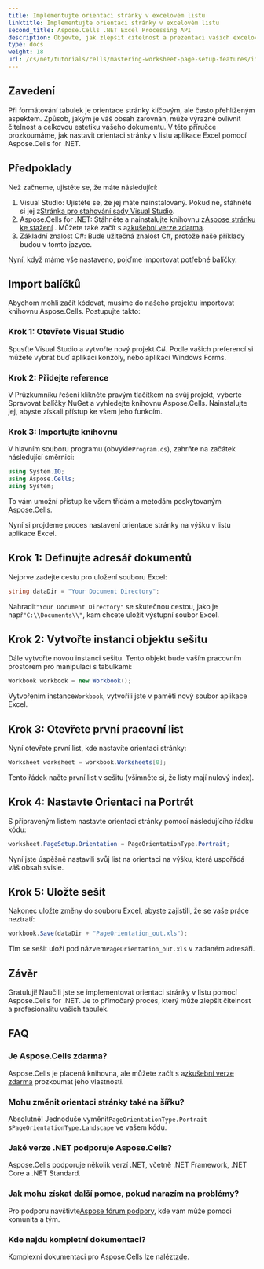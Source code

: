 ```yaml
---
title: Implementujte orientaci stránky v excelovém listu
linktitle: Implementujte orientaci stránky v excelovém listu
second_title: Aspose.Cells .NET Excel Processing API
description: Objevte, jak zlepšit čitelnost a prezentaci vašich excelových tabulek změnou orientace stránky pomocí Aspose.Cells for .NET. Tento průvodce vás krok za krokem provede celým procesem a poskytne jasný příklad.
type: docs
weight: 18
url: /cs/net/tutorials/cells/mastering-worksheet-page-setup-features/implement-page-orientation-in-excel-worksheet/
---
```

## Zavedení

Při formátování tabulek je orientace stránky klíčovým, ale často přehlíženým aspektem. Způsob, jakým je váš obsah zarovnán, může výrazně ovlivnit čitelnost a celkovou estetiku vašeho dokumentu. V této příručce prozkoumáme, jak nastavit orientaci stránky v listu aplikace Excel pomocí Aspose.Cells for .NET.

## Předpoklady

Než začneme, ujistěte se, že máte následující:

1. Visual Studio: Ujistěte se, že jej máte nainstalovaný. Pokud ne, stáhněte si jej z[Stránka pro stahování sady Visual Studio](https://visualstudio.microsoft.com/vs/).
2.  Aspose.Cells for .NET: Stáhněte a nainstalujte knihovnu z[Aspose stránku ke stažení](https://releases.aspose.com/cells/net/) . Můžete také začít s a[zkušební verze zdarma](https://releases.aspose.com/).
3. Základní znalost C#: Bude užitečná znalost C#, protože naše příklady budou v tomto jazyce.

Nyní, když máme vše nastaveno, pojďme importovat potřebné balíčky.

## Import balíčků

Abychom mohli začít kódovat, musíme do našeho projektu importovat knihovnu Aspose.Cells. Postupujte takto:

### Krok 1: Otevřete Visual Studio

Spusťte Visual Studio a vytvořte nový projekt C#. Podle vašich preferencí si můžete vybrat buď aplikaci konzoly, nebo aplikaci Windows Forms.

### Krok 2: Přidejte reference

V Průzkumníku řešení klikněte pravým tlačítkem na svůj projekt, vyberte Spravovat balíčky NuGet a vyhledejte knihovnu Aspose.Cells. Nainstalujte jej, abyste získali přístup ke všem jeho funkcím.

### Krok 3: Importujte knihovnu

 V hlavním souboru programu (obvykle`Program.cs`), zahrňte na začátek následující směrnici:

```csharp
using System.IO;
using Aspose.Cells;
using System;
```

To vám umožní přístup ke všem třídám a metodám poskytovaným Aspose.Cells.

Nyní si projdeme proces nastavení orientace stránky na výšku v listu aplikace Excel.

## Krok 1: Definujte adresář dokumentů

Nejprve zadejte cestu pro uložení souboru Excel:

```csharp
string dataDir = "Your Document Directory";
```

 Nahradit`"Your Document Directory"` se skutečnou cestou, jako je např`"C:\\Documents\\"`, kam chcete uložit výstupní soubor Excel.

## Krok 2: Vytvořte instanci objektu sešitu

Dále vytvořte novou instanci sešitu. Tento objekt bude vaším pracovním prostorem pro manipulaci s tabulkami:

```csharp
Workbook workbook = new Workbook();
```

 Vytvořením instance`Workbook`, vytvořili jste v paměti nový soubor aplikace Excel.

## Krok 3: Otevřete první pracovní list

Nyní otevřete první list, kde nastavíte orientaci stránky:

```csharp
Worksheet worksheet = workbook.Worksheets[0];
```

Tento řádek načte první list v sešitu (všimněte si, že listy mají nulový index).

## Krok 4: Nastavte Orientaci na Portrét

S připraveným listem nastavte orientaci stránky pomocí následujícího řádku kódu:

```csharp
worksheet.PageSetup.Orientation = PageOrientationType.Portrait;
```

Nyní jste úspěšně nastavili svůj list na orientaci na výšku, která uspořádá váš obsah svisle.

## Krok 5: Uložte sešit

Nakonec uložte změny do souboru Excel, abyste zajistili, že se vaše práce neztratí:

```csharp
workbook.Save(dataDir + "PageOrientation_out.xls");
```

 Tím se sešit uloží pod názvem`PageOrientation_out.xls` v zadaném adresáři.

## Závěr

Gratuluji! Naučili jste se implementovat orientaci stránky v listu pomocí Aspose.Cells for .NET. Je to přímočarý proces, který může zlepšit čitelnost a profesionalitu vašich tabulek.

## FAQ

### Je Aspose.Cells zdarma?

 Aspose.Cells je placená knihovna, ale můžete začít s a[zkušební verze zdarma](https://releases.aspose.com/) prozkoumat jeho vlastnosti.

### Mohu změnit orientaci stránky také na šířku?

 Absolutně! Jednoduše vyměnit`PageOrientationType.Portrait` s`PageOrientationType.Landscape` ve vašem kódu.

### Jaké verze .NET podporuje Aspose.Cells?

Aspose.Cells podporuje několik verzí .NET, včetně .NET Framework, .NET Core a .NET Standard.

### Jak mohu získat další pomoc, pokud narazím na problémy?

 Pro podporu navštivte[Aspose fórum podpory](https://forum.aspose.com/c/cells/9), kde vám může pomoci komunita a tým.

### Kde najdu kompletní dokumentaci?

 Komplexní dokumentaci pro Aspose.Cells lze nalézt[zde](https://reference.aspose.com/cells/net/).